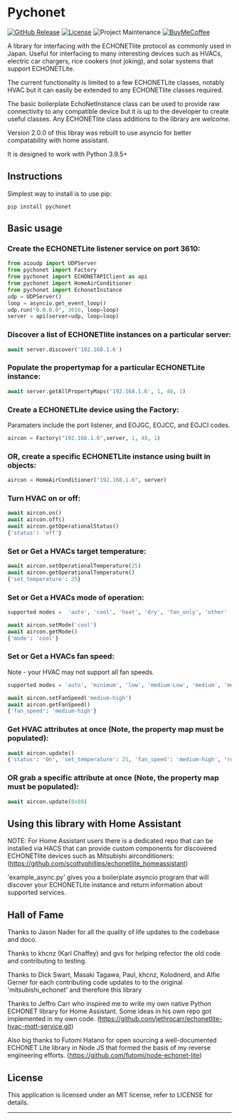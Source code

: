 # Pychonet

[![GitHub Release][releases-shield]][releases]
[![License][license-shield]](LICENSE)
![Project Maintenance][maintenance-shield]
[![BuyMeCoffee][buymecoffeebadge]][buymecoffee]


A library for interfacing with the ECHONETlite protocol as commonly used in Japan.
Useful for interfacing to many interesting devices such as HVACs,
electric car chargers, rice cookers (not joking), and solar systems
that support ECHONETLite.

The current functionality is limited to a few ECHONETLite classes, notably HVAC
but it can easily be extended to any ECHONETlite classes required.

The basic boilerplate EchoNetInstance class can be used to provide
raw connectivity to any compatible device but it is up to the developer
to create useful classes. Any ECHONETlite class additions to the library are welcome.

Version 2.0.0 of this libray was rebuilt to use asyncio for better compatability with home assistant.


It is designed to work with Python 3.9.5+

## Instructions

Simplest way to install is to use pip:

```
pip install pychonet
```

## Basic usage

### Create the ECHONETLite listener service on port 3610:
```python
from aioudp import UDPServer
from pychonet import Factory
from pychonet import ECHONETAPIClient as api
from pychonet import HomeAirConditioner
from pychonet import EchonetInstance
udp = UDPServer()
loop = asyncio.get_event_loop()
udp.run("0.0.0.0", 3610, loop=loop)
server = api(server=udp, loop=loop)
```

### Discover a list of ECHONETlite instances on a particular server:
```python
await server.discover('192.168.1.6')
```


### Populate the propertymap for a particular ECHONETLite instance:
```python
await server.getAllPropertyMaps('192.168.1.6', 1, 48, 1)
```
### Create a ECHONETLite device using the Factory:

Paramaters include the port listener, and EOJGC, EOJCC, and EOJCI codes.
```python
aircon = Factory("192.168.1.6",server, 1, 48, 1)
```

### OR, create a specific ECHONETLite instance using built in objects:
```python
aircon = HomeAirConditioner("192.168.1.6", server)
```

### Turn HVAC on or off:
```python
await aircon.on()
await aircon.off()
await aircon.getOperationalStatus()
{'status': 'off'}
```

### Set or Get a HVACs target temperature:
```python
await aircon.setOperationalTemperature(25)
await aircon.getOperationalTemperature()
{'set_temperature': 25}
```

### Set or Get a HVACs mode of operation:
```python
supported modes =  'auto', 'cool', 'heat', 'dry', 'fan_only', 'other'

await aircon.setMode('cool')
await aircon.getMode()
{'mode': 'cool'}
```
### Set or Get a HVACs fan speed:

Note - your HVAC may not support all fan speeds.
```python
supported modes = 'auto', 'minimum', 'low', 'medium-Low', 'medium', 'medium-high', 'high', 'very high', 'max'

await aircon.setFanSpeed('medium-high')
await aircon.getFanSpeed()
{'fan_speed': 'medium-high'}
```
### Get HVAC attributes at once (Note, the property map must be populated):
```python
await aircon.update()
{'status': 'On', 'set_temperature': 25, 'fan_speed': 'medium-high', 'room_temperature': 25, 'mode': 'cooling'}
```

### OR grab a specific attribute at once (Note, the property map must be populated):
```python
await aircon.update(0x80)
```

## Using this library with Home Assistant

NOTE: For Home Assistant users there is a dedicated repo that can be installed via HACS that can provide custom components for discovered ECHONETlite devices such as Mitsubishi airconditioners:
(https://github.com/scottyphillips/echonetlite_homeassistant)

'example_async.py' gives you a boilerplate asyncio program that will discover your ECHONETLite instance and return information about supported services. 

## Hall of Fame
Thanks to Jason Nader for all the quality of life updates to the codebase and doco.

Thanks to khcnz (Karl Chaffey) and gvs for helping refector the old code
and contributing to testing.

Thanks to Dick Swart, Masaki Tagawa, Paul, khcnz,  Kolodnerd, and Alfie Gerner
for each contributing code updates to to the original 'mitsubishi_echonet'
and therefore this library

Thanks to Jeffro Carr who inspired me to write my own native Python ECHONET
library for Home Assistant.
Some ideas in his own repo got implemented in my own code.
(https://github.com/jethrocarr/echonetlite-hvac-mqtt-service.git)

Also big thanks to Futomi Hatano for open sourcing a well-documented ECHONET Lite
library in Node JS that formed
the basis of my reverse engineering efforts.
(https://github.com/futomi/node-echonet-lite)

## License

This application is licensed under an MIT license, refer to LICENSE for details.

***
[pychonet]: https://github.com/scottyphillips/pychonet
[releases-shield]: https://img.shields.io/github/release/scottyphillips/pychonet.svg?style=for-the-badge
[releases]: https://github.com/scottyphillips/pychonet/releases
[license-shield]:https://img.shields.io/github/license/scottyphillips/pychonet?style=for-the-badge
[buymecoffee]: https://www.buymeacoffee.com/RgKWqyt?style=for-the-badge
[buymecoffeebadge]: https://img.shields.io/badge/buy%20me%20a%20coffee-donate-yellow.svg?style=for-the-badge
[maintenance-shield]: https://img.shields.io/badge/Maintainer-Scott%20Phillips-blue?style=for-the-badge
